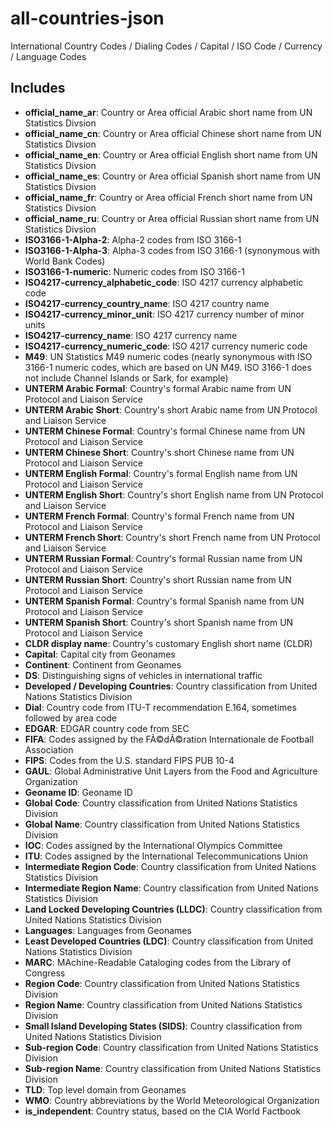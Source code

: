 # all-countries-json
International Country Codes / Dialing Codes / Capital / ISO Code / Currency / Language Codes

## Includes

* **official_name_ar**: Country or Area official Arabic short name from UN Statistics Divsion
* **official_name_cn**: Country or Area official Chinese short name from UN Statistics Divsion
* **official_name_en**: Country or Area official English short name from UN Statistics Divsion
* **official_name_es**: Country or Area official Spanish short name from UN Statistics Divsion
* **official_name_fr**: Country or Area official French short name from UN Statistics Divsion
* **official_name_ru**: Country or Area official Russian short name from UN Statistics Divsion
* **ISO3166-1-Alpha-2**: Alpha-2 codes from ISO 3166-1
* **ISO3166-1-Alpha-3**: Alpha-3 codes from ISO 3166-1 (synonymous with World Bank Codes)
* **ISO3166-1-numeric**: Numeric codes from ISO 3166-1
* **ISO4217-currency_alphabetic_code**: ISO 4217 currency alphabetic code
* **ISO4217-currency_country_name**: ISO 4217 country name
* **ISO4217-currency_minor_unit**: ISO 4217 currency number of minor units
* **ISO4217-currency_name**: ISO 4217 currency name
* **ISO4217-currency_numeric_code**: ISO 4217 currency numeric code
* **M49**: UN Statistics M49 numeric codes (nearly synonymous with ISO 3166-1 numeric codes, which are based on UN M49. ISO 3166-1 does not include Channel Islands or Sark, for example)
* **UNTERM Arabic Formal**: Country's formal Arabic name from UN Protocol and Liaison Service
* **UNTERM Arabic Short**: Country's short Arabic name from UN Protocol and Liaison Service
* **UNTERM Chinese Formal**: Country's formal Chinese name from UN Protocol and Liaison Service
* **UNTERM Chinese Short**: Country's short Chinese name from UN Protocol and Liaison Service
* **UNTERM English Formal**: Country's formal English name from UN Protocol and Liaison Service
* **UNTERM English Short**: Country's short English name from UN Protocol and Liaison Service
* **UNTERM French Formal**: Country's formal French name from UN Protocol and Liaison Service
* **UNTERM French Short**: Country's short French name from UN Protocol and Liaison Service
* **UNTERM Russian Formal**: Country's formal Russian name from UN Protocol and Liaison Service
* **UNTERM Russian Short**: Country's short Russian name from UN Protocol and Liaison Service
* **UNTERM Spanish Formal**: Country's formal Spanish name from UN Protocol and Liaison Service
* **UNTERM Spanish Short**: Country's short Spanish name from UN Protocol and Liaison Service
* **CLDR display name**: Country's customary English short name (CLDR)
* **Capital**: Capital city from Geonames
* **Continent**: Continent from Geonames
* **DS**: Distinguishing signs of vehicles in international traffic
* **Developed / Developing Countries**: Country classification from United Nations Statistics Division
* **Dial**: Country code from ITU-T recommendation E.164, sometimes followed by area code
* **EDGAR**: EDGAR country code from SEC
* **FIFA**: Codes assigned by the FÃ©dÃ©ration Internationale de Football Association
* **FIPS**: Codes from the U.S. standard FIPS PUB 10-4
* **GAUL**: Global Administrative Unit Layers from the Food and Agriculture Organization
* **Geoname ID**: Geoname ID
* **Global Code**: Country classification from United Nations Statistics Division
* **Global Name**: Country classification from United Nations Statistics Division
* **IOC**: Codes assigned by the International Olympics Committee
* **ITU**: Codes assigned by the International Telecommunications Union
* **Intermediate Region Code**: Country classification from United Nations Statistics Division
* **Intermediate Region Name**: Country classification from United Nations Statistics Division
* **Land Locked Developing Countries (LLDC)**: Country classification from United Nations Statistics Division
* **Languages**: Languages from Geonames
* **Least Developed Countries (LDC)**: Country classification from United Nations Statistics Division
* **MARC**: MAchine-Readable Cataloging codes from the Library of Congress
* **Region Code**: Country classification from United Nations Statistics Division
* **Region Name**: Country classification from United Nations Statistics Division
* **Small Island Developing States (SIDS)**: Country classification from United Nations Statistics Division
* **Sub-region Code**: Country classification from United Nations Statistics Division
* **Sub-region Name**: Country classification from United Nations Statistics Division
* **TLD**: Top level domain from Geonames
* **WMO**: Country abbreviations by the World Meteorological Organization
* **is_independent**: Country status, based on the CIA World Factbook
